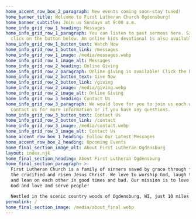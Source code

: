 ```yaml
---
home_accent_row_box_2_paragraph: New events coming soon—stay tuned!
home_banner_title: Welcome to First Lutheran Church Ogdensburg!
home_banner_subtitle: Join us Sundays at 9:00 a.m.
home_info_grid_row_1_heading: Messages
home_info_grid_row_1_paragraph: You can listen to past sermons here. Simply
  click on the button below. An online kids devotional is also available.
home_info_grid_row_1_button_text: Watch Now
home_info_grid_row_1_button_link: /messages
home_info_grid_row_1_image: /media/messages.webp
home_info_grid_row_1_image_alt: Messages
home_info_grid_row_2_heading: Online Giving
home_info_grid_row_2_paragraph: Online giving is available! Click the button below to give now.
home_info_grid_row_2_button_text: Give Now
home_info_grid_row_2_button_link: /giving
home_info_grid_row_2_image: /media/giving.webp
home_info_grid_row_2_image_alt: Online Giving
home_info_grid_row_3_heading: Contact Us
home_info_grid_row_3_paragraph: We would love for you to join us each week.
  Contact us for more information or if you have any questions.
home_info_grid_row_3_button_text: Contact Us
home_info_grid_row_3_button_link: /contact
home_info_grid_row_3_image: /media/contact.webp
home_info_grid_row_3_image_alt: Contact Us
home_accent_row_box_1_heading: Follow Our Latest Messages
home_accent_row_box_2_heading: Upcoming Events
home_final_section_image_alt: About First Lutheran Ogdensburg
layout: index.njk
home_final_section_heading: About First Lutheran Ogdensburg
home_final_section_paragraph: >-
  First Lutheran Church is a family of sinners saved by grace through faith in
  the crucified and risen Jesus Christ. We love to worship God, laugh together,
  and lean on each other in good times and bad. Our mission is to love and serve
  God and love and serve people!

  Nestled in the scenic country woods of Ogdensburg, WI, just 10 miles from Waupaca's Chain of Lakes, we meet Sunday mornings at 9 a.m. at 700 Main Street in the village of Ogdensburg.
permalink: /
home_final_section_image: /media/about_final.webp
---
```

